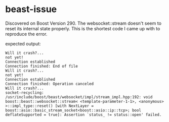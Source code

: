 # beast-issue
Discovered on Boost Version 290. The websocket::stream doesn't seem to reset its internal state properly.
This is the shortest code I came up with to reproduce the error.

expected output:

```
Will it crash?... 
not yet!
Connection established
Connection finished: End of file
Will it crash?... 
not yet!
Connection established
Connection finished: Operation canceled
Will it crash?... 
socket-recycling: /usr/include/boost/beast/websocket/impl/stream_impl.hpp:192: void boost::beast::websocket::stream< <template-parameter-1-1>, <anonymous> >::impl_type::reset() [with NextLayer = boost::asio::basic_stream_socket<boost::asio::ip::tcp>; bool deflateSupported = true]: Assertion `status_ != status::open' failed.
```
